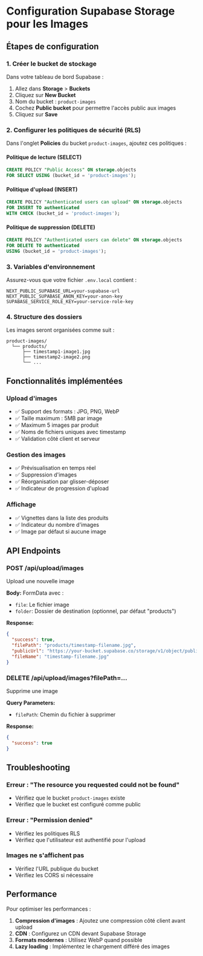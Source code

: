 # Configuration Supabase Storage pour les Images

## Étapes de configuration

### 1. Créer le bucket de stockage

Dans votre tableau de bord Supabase :

1. Allez dans **Storage** > **Buckets**
2. Cliquez sur **New Bucket**
3. Nom du bucket : `product-images`
4. Cochez **Public bucket** pour permettre l'accès public aux images
5. Cliquez sur **Save**

### 2. Configurer les politiques de sécurité (RLS)

Dans l'onglet **Policies** du bucket `product-images`, ajoutez ces politiques :

#### Politique de lecture (SELECT)
```sql
CREATE POLICY "Public Access" ON storage.objects
FOR SELECT USING (bucket_id = 'product-images');
```

#### Politique d'upload (INSERT)
```sql
CREATE POLICY "Authenticated users can upload" ON storage.objects
FOR INSERT TO authenticated
WITH CHECK (bucket_id = 'product-images');
```

#### Politique de suppression (DELETE)
```sql
CREATE POLICY "Authenticated users can delete" ON storage.objects
FOR DELETE TO authenticated
USING (bucket_id = 'product-images');
```

### 3. Variables d'environnement

Assurez-vous que votre fichier `.env.local` contient :

```env
NEXT_PUBLIC_SUPABASE_URL=your-supabase-url
NEXT_PUBLIC_SUPABASE_ANON_KEY=your-anon-key
SUPABASE_SERVICE_ROLE_KEY=your-service-role-key
```

### 4. Structure des dossiers

Les images seront organisées comme suit :
```
product-images/
  └── products/
      ├── timestamp1-image1.jpg
      ├── timestamp2-image2.png
      └── ...
```

## Fonctionnalités implémentées

### Upload d'images
- ✅ Support des formats : JPG, PNG, WebP
- ✅ Taille maximum : 5MB par image
- ✅ Maximum 5 images par produit
- ✅ Noms de fichiers uniques avec timestamp
- ✅ Validation côté client et serveur

### Gestion des images
- ✅ Prévisualisation en temps réel
- ✅ Suppression d'images
- ✅ Réorganisation par glisser-déposer
- ✅ Indicateur de progression d'upload

### Affichage
- ✅ Vignettes dans la liste des produits
- ✅ Indicateur du nombre d'images
- ✅ Image par défaut si aucune image

## API Endpoints

### POST /api/upload/images
Upload une nouvelle image

**Body:** FormData avec :
- `file`: Le fichier image
- `folder`: Dossier de destination (optionnel, par défaut "products")

**Response:**
```json
{
  "success": true,
  "filePath": "products/timestamp-filename.jpg",
  "publicUrl": "https://your-bucket.supabase.co/storage/v1/object/public/product-images/products/timestamp-filename.jpg",
  "fileName": "timestamp-filename.jpg"
}
```

### DELETE /api/upload/images?filePath=...
Supprime une image

**Query Parameters:**
- `filePath`: Chemin du fichier à supprimer

**Response:**
```json
{
  "success": true
}
```

## Troubleshooting

### Erreur : "The resource you requested could not be found"
- Vérifiez que le bucket `product-images` existe
- Vérifiez que le bucket est configuré comme public

### Erreur : "Permission denied"
- Vérifiez les politiques RLS
- Vérifiez que l'utilisateur est authentifié pour l'upload

### Images ne s'affichent pas
- Vérifiez l'URL publique du bucket
- Vérifiez les CORS si nécessaire

## Performance

Pour optimiser les performances :

1. **Compression d'images** : Ajoutez une compression côté client avant upload
2. **CDN** : Configurez un CDN devant Supabase Storage
3. **Formats modernes** : Utilisez WebP quand possible
4. **Lazy loading** : Implémentez le chargement différé des images

